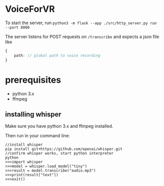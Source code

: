 # VoiceForVR  
To start the server, run
`python3 -m flask --app ./src/http_server.py run --port 8000`

The server listens for POST requests on `/transcribe` and expects a json file like

```ts
{
    path: // global path to voice recording
}
```

# prerequisites

- python 3.x
- ffmpeg

## installing whisper

Make sure you have python 3.x and ffmpeg installed.

Then run in your command line:

```
//install whisper
pip install git+https://github.com/openai/whisper.git 
//confirm whisper works, start python interpreter
python
>>>import whisper
>>>model = whisper.load_model("tiny")
>>>result = model.transcribe("audio.mp3")
>>>print(result["text"])
>>>exit()
```